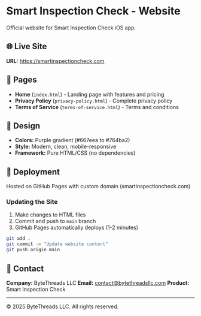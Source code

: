 # Smart Inspection Check - Website

Official website for Smart Inspection Check iOS app.

## 🌐 Live Site

**URL:** https://smartinspectioncheck.com

## 📄 Pages

- **Home** (`index.html`) - Landing page with features and pricing
- **Privacy Policy** (`privacy-policy.html`) - Complete privacy policy
- **Terms of Service** (`terms-of-service.html`) - Terms and conditions

## 🎨 Design

- **Colors:** Purple gradient (#667eea to #764ba2)
- **Style:** Modern, clean, mobile-responsive
- **Framework:** Pure HTML/CSS (no dependencies)

## 🚀 Deployment

Hosted on GitHub Pages with custom domain (smartinspectioncheck.com)

### Updating the Site

1. Make changes to HTML files
2. Commit and push to `main` branch
3. GitHub Pages automatically deploys (1-2 minutes)

```bash
git add .
git commit -m "Update website content"
git push origin main
```

## 📧 Contact

**Company:** ByteThreads LLC
**Email:** contact@bytethreadsllc.com
**Product:** Smart Inspection Check

---

© 2025 ByteThreads LLC. All rights reserved.
